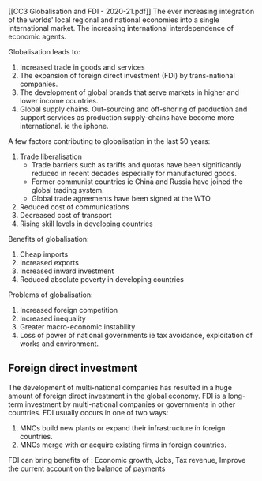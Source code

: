 [[CC3 Globalisation and FDI - 2020-21.pdf]]
The ever increasing integration of the worlds' local regional and national economies into a single international market. The increasing international interdependence of economic agents.

Globalisation leads to:
1. Increased trade in goods and services
2. The expansion of foreign direct investment (FDI) by trans-national companies.
3. The development of global brands that serve markets in higher  and lower income countries. 
4. Global supply chains. Out-sourcing and off-shoring of production and support services as production supply-chains have become more international. ie the iphone.

A few factors contributing to globalisation in the last 50 years:
1. Trade liberalisation
	- Trade barriers such as tariffs and quotas have been significantly reduced in recent decades especially for manufactured goods.
	- Former communist countries ie China and Russia have joined the global trading system.
	- Global trade agreements have been signed at the WTO
2. Reduced cost of communications
3. Decreased cost of transport
4. Rising skill levels in developing countries 

Benefits of globalisation:
1. Cheap imports
2. Increased exports
3. Increased inward investment 
4. Reduced absolute poverty in developing countries 

Problems of globalisation:
1. Increased foreign competition
2. Increased inequality 
3. Greater macro-economic instability
4. Loss of power of national governments ie tax avoidance, exploitation of works and environment.  

## Foreign direct investment 
The development of multi-national companies has resulted in a huge amount of foreign direct investment in the global economy. FDI is a long-term investment by multi-national companies or governments in other countries. FDI usually occurs in one of two ways:
1. MNCs build new plants or expand their infrastructure in foreign countries.
2. MNCs merge with or acquire existing firms in foreign countries.

FDI can bring benefits of : Economic growth, Jobs, Tax revenue, Improve the current account on the balance of payments